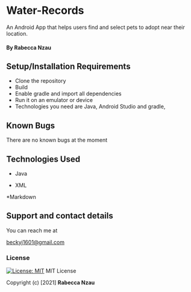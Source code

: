 # Water-Records
An Android App that helps users find and select pets to adopt near their location.
#### By  Rabecca Nzau
## Setup/Installation Requirements

* Clone the repository
* Build
* Enable gradle and import all dependencies
* Run it on an emulator or device 
* Technologies you need are  Java, Android Studio and gradle,

## Known Bugs
There are no known bugs at the moment

## Technologies Used
* Java
  
* XML

*Markdown
## Support and contact details
You can reach me at

beckyj1601@gmail.com
### License
[![License: MIT](https://img.shields.io/badge/License-MIT-yellow.svg)](https://opensource.org/licenses/MIT)
MIT License

Copyright (c) [2021] **Rabecca Nzau**